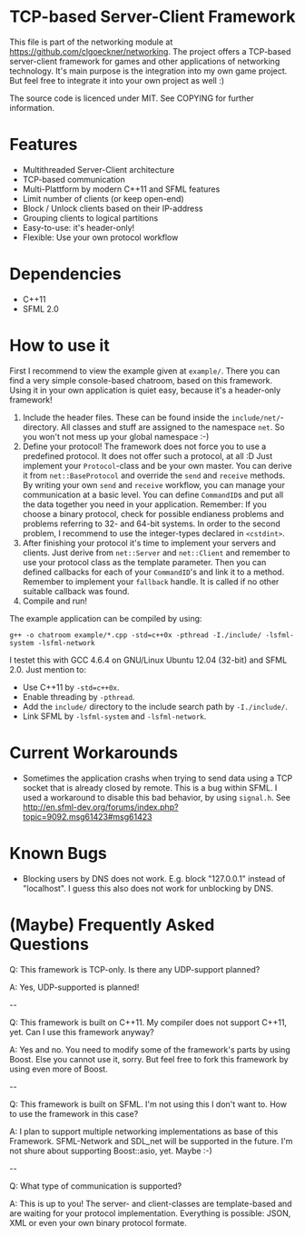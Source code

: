 # TCP-based Server-Client Framework

This file is part of the networking module at https://github.com/clgoeckner/networking. The project offers a TCP-based server-client framework for games and other applications of networking technology. It's main purpose is the integration into my own game project. But feel free to integrate it into your own project as well :) 

The source code is licenced under MIT. See COPYING for further information.

# Features

 - Multithreaded Server-Client architecture
 - TCP-based communication
 - Multi-Plattform by modern C++11 and SFML features
 - Limit number of clients (or keep open-end)
 - Block / Unlock clients based on their IP-address
 - Grouping clients to logical partitions
 - Easy-to-use: it's header-only!
 - Flexible: Use your own protocol workflow

# Dependencies

 - C++11
 - SFML 2.0

# How to use it

First I recommend to view the example given at `example/`. There you can find a very simple console-based chatroom, based on this framework. Using it in your own application is quiet easy, because it's a header-only framework!

 1. Include the header files. These can be found inside the `include/net/`-directory. All classes and stuff are assigned to the namespace `net`. So you won't not mess up your global namespace :-) 
 2. Define your protocol! The framework does not force you to use a predefined protocol. It does not offer such a protocol, at all :D Just implement your `Protocol`-class and be your own master. You can derive it from `net::BaseProtocol` and override the `send` and `receive` methods. By writing your own `send` and `receive` workflow, you can manage your communication at a basic level. You can define `CommandID`s and put all the data together you need in your application. Remember: If you choose a binary protocol, check for possible endianess problems and problems referring to 32- and 64-bit systems. In order to the second problem, I recommend to use the integer-types declared in `<cstdint>`.
 3. After finishing your protocol it's time to implement your servers and clients. Just derive from `net::Server` and `net::Client` and remember to use your protocol class as the template parameter. Then you can defined callbacks for each of your `CommandID`'s and link it to a method. Remember to implement your `fallback` handle. It is called if no other suitable callback was found.
 4. Compile and run!
 
The example application can be compiled by using:

    g++ -o chatroom example/*.cpp -std=c++0x -pthread -I./include/ -lsfml-system -lsfml-network

I testet this with GCC 4.6.4 on GNU/Linux Ubuntu 12.04 (32-bit) and SFML 2.0. Just mention to:

 - Use C++11 by `-std=c++0x`.
 - Enable threading by `-pthread`.
 - Add the `include/` directory to the include search path by `-I./include/`.
 - Link SFML by `-lsfml-system` and `-lsfml-network`.

# Current Workarounds

 - Sometimes the application crashs when trying to send data using a TCP socket
    that is already closed by remote. This is a bug within SFML. I used a
    workaround to disable this bad behavior, by using `signal.h`.
    See http://en.sfml-dev.org/forums/index.php?topic=9092.msg61423#msg61423

# Known Bugs

 - Blocking users by DNS does not work. E.g. block "127.0.0.1" instead of
    "localhost". I guess this also does not work for unblocking by DNS.

# (Maybe) Frequently Asked Questions

Q: This framework is TCP-only. Is there any UDP-support planned?

A: Yes, UDP-supported is planned!

--

Q: This framework is built on C++11. My compiler does not support C++11, yet. Can I use this framework anyway?

A: Yes and no. You need to modify some of the framework's parts by using Boost. Else you cannot use it, sorry. But feel free to fork this framework by using even more of Boost.

--

Q: This framework is built on SFML. I'm not using this I don't want to. How to use the framework in this case?

A: I plan to support multiple networking implementations as base of this Framework. SFML-Network and SDL_net will be supported in the future. I'm not shure about supporting Boost::asio, yet. Maybe :-) 

--

Q: What type of communication is supported?

A: This is up to you! The server- and client-classes are template-based and are waiting for your protocol implementation. Everything is possible: JSON, XML or even your own binary protocol formate.


